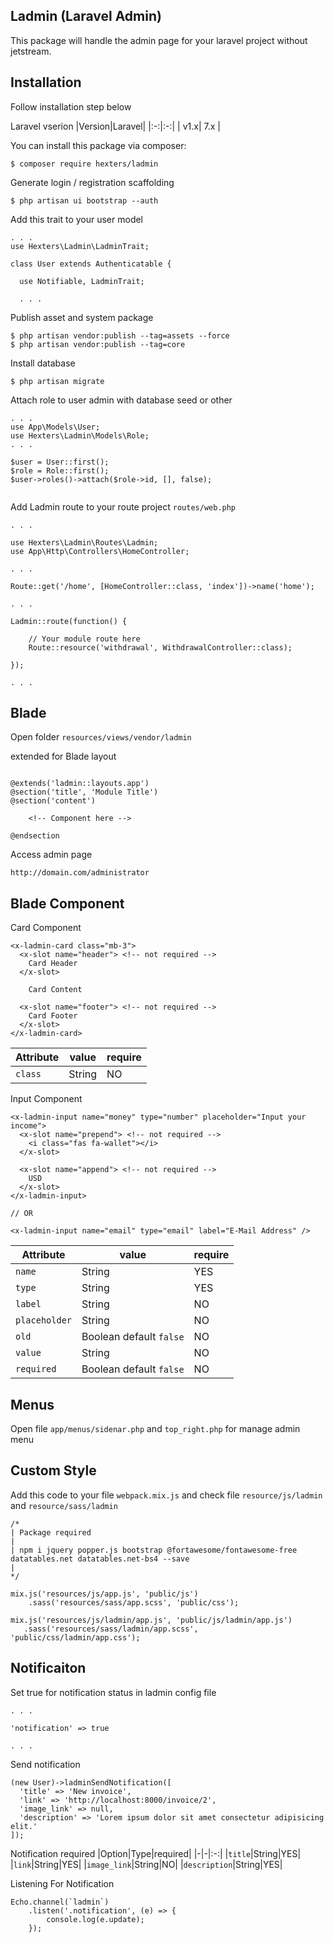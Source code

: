 ## Ladmin (Laravel Admin)

This package will handle the admin page for your laravel project without jetstream.

## Installation

Follow installation step below

Laravel vserion
|Version|Laravel|
|:-:|:-:|
| v1.x| 7.x |

You can install this package via composer:
```
$ composer require hexters/ladmin
```

Generate login / registration scaffolding
```
$ php artisan ui bootstrap --auth
```

Add this trait to your user model
```
. . .
use Hexters\Ladmin\LadminTrait;

class User extends Authenticatable {

  use Notifiable, LadminTrait;

  . . .
```

Publish asset and system package
```
$ php artisan vendor:publish --tag=assets --force
$ php artisan vendor:publish --tag=core

```

Install database
```
$ php artisan migrate
```

Attach role to user admin with database seed or other
```
. . .
use App\Models\User;
use Hexters\Ladmin\Models\Role;
. . .

$user = User::first();
$role = Role::first();
$user->roles()->attach($role->id, [], false);


```


Add Ladmin route to your route project `routes/web.php`
```
. . .

use Hexters\Ladmin\Routes\Ladmin;
use App\Http\Controllers\HomeController;

. . .

Route::get('/home', [HomeController::class, 'index'])->name('home');

. . .

Ladmin::route(function() {

    // Your module route here
    Route::resource('withdrawal', WithdrawalController::class);

});

. . .

```

## Blade
Open folder `resources/views/vendor/ladmin`

extended for Blade layout
```

@extends('ladmin::layouts.app')
@section('title', 'Module Title')
@section('content')
    
    <!-- Component here -->

@endsection

```

Access admin page
```
http://domain.com/administrator
```


## Blade Component

Card Component
```
<x-ladmin-card class="mb-3">
  <x-slot name="header"> <!-- not required -->
    Card Header
  </x-slot>

    Card Content

  <x-slot name="footer"> <!-- not required -->
    Card Footer
  </x-slot>
</x-ladmin-card>
```
|Attribute|value|require|
|-|-|-|
|`class`|String|NO|

Input Component
```
<x-ladmin-input name="money" type="number" placeholder="Input your income">
  <x-slot name="prepend"> <!-- not required -->
    <i class="fas fa-wallet"></i>
  </x-slot>

  <x-slot name="append"> <!-- not required -->
    USD
  </x-slot>
</x-ladmin-input>

// OR

<x-ladmin-input name="email" type="email" label="E-Mail Address" />

```

|Attribute|value|require|
|-|-|-|
|`name`|String|YES|
|`type`|String|YES|
|`label`|String|NO|
|`placeholder`|String|NO|
|`old`|Boolean default `false`|NO|
|`value`|String|NO|
|`required`|Boolean default `false`|NO|

## Menus

Open file `app/menus/sidenar.php` and `top_right.php` for manage admin menu

## Custom Style
Add this code to your file `webpack.mix.js` and check file `resource/js/ladmin` and `resource/sass/ladmin`

```
/*
| Package required
|
| npm i jquery popper.js bootstrap @fortawesome/fontawesome-free datatables.net datatables.net-bs4 --save
|
*/

mix.js('resources/js/app.js', 'public/js')
    .sass('resources/sass/app.scss', 'public/css');

mix.js('resources/js/ladmin/app.js', 'public/js/ladmin/app.js')
   .sass('resources/sass/ladmin/app.scss', 'public/css/ladmin/app.css');
```

## Notificaiton

Set true for notification status in ladmin config file

```
. . .

'notification' => true

. . .
```

Send notification
```
(new User)->ladminSendNotification([
  'title' => 'New invoice',
  'link' => 'http://localhost:8000/invoice/2',
  'image_link' => null,
  'description' => 'Lorem ipsum dolor sit amet consectetur adipisicing elit.'
]);

```
Notification required
|Option|Type|required|
|-|-|:-:|
|`title`|String|YES|
|`link`|String|YES|
|`image_link`|String|NO|
|`description`|String|YES|

Listening For Notification
```
Echo.channel(`ladmin`)
    .listen('.notification', (e) => {
        console.log(e.update);
    });
```
